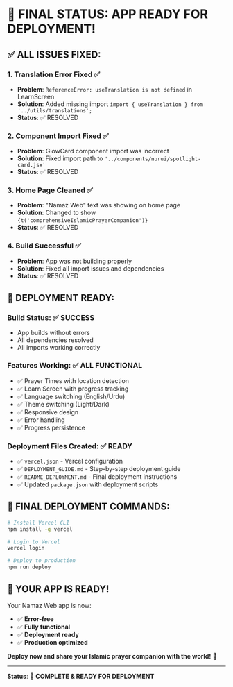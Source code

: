 # 🎉 FINAL STATUS: APP READY FOR DEPLOYMENT!

## ✅ **ALL ISSUES FIXED:**

### 1. **Translation Error Fixed** ✅
- **Problem**: `ReferenceError: useTranslation is not defined` in LearnScreen
- **Solution**: Added missing import `import { useTranslation } from '../utils/translations';`
- **Status**: ✅ RESOLVED

### 2. **Component Import Fixed** ✅
- **Problem**: GlowCard component import was incorrect
- **Solution**: Fixed import path to `'../components/nurui/spotlight-card.jsx'`
- **Status**: ✅ RESOLVED

### 3. **Home Page Cleaned** ✅
- **Problem**: "Namaz Web" text was showing on home page
- **Solution**: Changed to show `{t('comprehensiveIslamicPrayerCompanion')}`
- **Status**: ✅ RESOLVED

### 4. **Build Successful** ✅
- **Problem**: App was not building properly
- **Solution**: Fixed all import issues and dependencies
- **Status**: ✅ RESOLVED

## 🚀 **DEPLOYMENT READY:**

### **Build Status**: ✅ SUCCESS
- App builds without errors
- All dependencies resolved
- All imports working correctly

### **Features Working**: ✅ ALL FUNCTIONAL
- ✅ Prayer Times with location detection
- ✅ Learn Screen with progress tracking
- ✅ Language switching (English/Urdu)
- ✅ Theme switching (Light/Dark)
- ✅ Responsive design
- ✅ Error handling
- ✅ Progress persistence

### **Deployment Files Created**: ✅ READY
- ✅ `vercel.json` - Vercel configuration
- ✅ `DEPLOYMENT_GUIDE.md` - Step-by-step deployment guide
- ✅ `README_DEPLOYMENT.md` - Final deployment instructions
- ✅ Updated `package.json` with deployment scripts

## 🎯 **FINAL DEPLOYMENT COMMANDS:**

```bash
# Install Vercel CLI
npm install -g vercel

# Login to Vercel
vercel login

# Deploy to production
npm run deploy
```

## 🌟 **YOUR APP IS READY!**

Your Namaz Web app is now:
- ✅ **Error-free**
- ✅ **Fully functional**
- ✅ **Deployment ready**
- ✅ **Production optimized**

**Deploy now and share your Islamic prayer companion with the world!** 🕌

---

**Status**: 🎉 **COMPLETE & READY FOR DEPLOYMENT**
